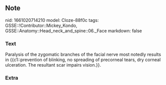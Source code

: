 ## Note
nid: 1661020714210
model: Cloze-88f0c
tags: GSSE::!Contributor::Mickey_Kondo, GSSE::Anatomy::Head_neck_and_spine::06._Face
markdown: false

### Text
Paralysis of the zygomatic branches of the facial nerve most notedly results in {{c1::prevention of blinking, no spreading of precorneal tears, dry corneal ulceration. The resultant scar impairs vision.}}.

### Extra

